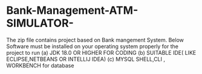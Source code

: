 # Bank-Management-ATM-SIMULATOR-

The zip file contains project based on Bank mangement System. 
    Below Software must be installed on your operating system properly for the project to run
      (a)  JDK 18.0 OR HIGHER FOR CODING
      (b)  SUITABLE IDE( LIKE ECLIPSE,NETBEANS OR INTELLIJ IDEA)
      (c)  MYSQL SHELL,CLI , WORKBENCH for database

